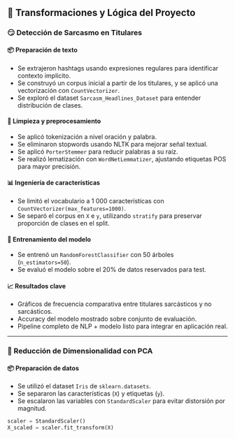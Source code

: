 ## 🧮 Transformaciones y Lógica del Proyecto

### 😏 Detección de Sarcasmo en Titulares

#### 📦 Preparación de texto

- Se extrajeron hashtags usando expresiones regulares para identificar contexto implícito.
- Se construyó un corpus inicial a partir de los titulares, y se aplicó una vectorización con `CountVectorizer`.
- Se exploró el dataset `Sarcasm_Headlines_Dataset` para entender distribución de clases.

#### 🧹 Limpieza y preprocesamiento

- Se aplicó tokenización a nivel oración y palabra.
- Se eliminaron stopwords usando NLTK para mejorar señal textual.
- Se aplicó `PorterStemmer` para reducir palabras a su raíz.
- Se realizó lematización con `WordNetLemmatizer`, ajustando etiquetas POS para mayor precisión.

#### 📊 Ingeniería de características

- Se limitó el vocabulario a 1 000 características con `CountVectorizer(max_features=1000)`.
- Se separó el corpus en `X` e `y`, utilizando `stratify` para preservar proporción de clases en el split.

#### 🌲 Entrenamiento del modelo

- Se entrenó un `RandomForestClassifier` con 50 árboles (`n_estimators=50`).
- Se evaluó el modelo sobre el 20% de datos reservados para test.

#### 📈 Resultados clave

- Gráficos de frecuencia comparativa entre titulares sarcásticos y no sarcásticos.
- Accuracy del modelo mostrado sobre conjunto de evaluación.
- Pipeline completo de NLP + modelo listo para integrar en aplicación real.

---

### 🧠 Reducción de Dimensionalidad con PCA

#### 📦 Preparación de datos

- Se utilizó el dataset `Iris` de `sklearn.datasets`.
- Se separaron las características (`X`) y etiquetas (`y`).
- Se escalaron las variables con `StandardScaler` para evitar distorsión por magnitud.

```python
scaler = StandardScaler()
X_scaled = scaler.fit_transform(X)